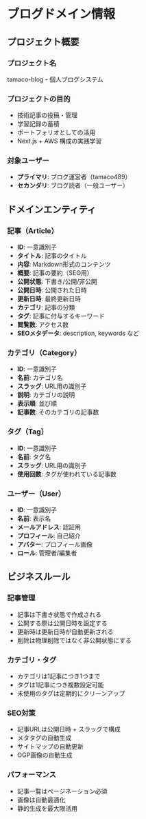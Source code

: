 # ブログドメイン情報

## プロジェクト概要

### **プロジェクト名**
tamaco-blog - 個人ブログシステム

### **プロジェクトの目的**
- 技術記事の投稿・管理
- 学習記録の蓄積
- ポートフォリオとしての活用
- Next.js + AWS 構成の実践学習

### **対象ユーザー**
- **プライマリ**: ブログ運営者（tamaco489）
- **セカンダリ**: ブログ読者（一般ユーザー）

## ドメインエンティティ

### **記事（Article）**
- **ID**: 一意識別子
- **タイトル**: 記事のタイトル
- **内容**: Markdown形式のコンテンツ
- **概要**: 記事の要約（SEO用）
- **公開状態**: 下書き/公開/非公開
- **公開日時**: 公開された日時
- **更新日時**: 最終更新日時
- **カテゴリ**: 記事の分類
- **タグ**: 記事に付与するキーワード
- **閲覧数**: アクセス数
- **SEOメタデータ**: description, keywords など

### **カテゴリ（Category）**
- **ID**: 一意識別子
- **名前**: カテゴリ名
- **スラッグ**: URL用の識別子
- **説明**: カテゴリの説明
- **表示順**: 並び順
- **記事数**: そのカテゴリの記事数

### **タグ（Tag）**
- **ID**: 一意識別子
- **名前**: タグ名
- **スラッグ**: URL用の識別子
- **使用回数**: タグが使われている記事数

### **ユーザー（User）**
- **ID**: 一意識別子
- **名前**: 表示名
- **メールアドレス**: 認証用
- **プロフィール**: 自己紹介
- **アバター**: プロフィール画像
- **ロール**: 管理者/編集者

## ビジネスルール

### **記事管理**
- 記事は下書き状態で作成される
- 公開する際は公開日時を設定する
- 更新時は更新日時が自動更新される
- 削除は物理削除ではなく非公開状態にする

### **カテゴリ・タグ**
- カテゴリは1記事につき1つまで
- タグは1記事につき複数設定可能
- 未使用のタグは定期的にクリーンアップ

### **SEO対策**
- 記事URLは公開日時 + スラッグで構成
- メタタグの自動生成
- サイトマップの自動更新
- OGP画像の自動生成

### **パフォーマンス**
- 記事一覧はページネーション必須
- 画像は自動最適化
- 静的生成を最大限活用

